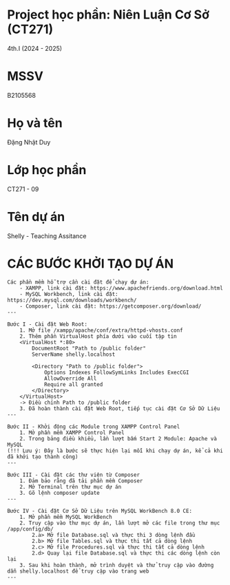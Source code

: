 # Project học phần: Niên Luận Cơ Sở (CT271)
4th.I (2024 - 2025)

# MSSV 
B2105568

# Họ và tên 
Đặng Nhật Duy

# Lớp học phần
CT271 - 09

# Tên dự án
Shelly - Teaching Assitance

# CÁC BƯỚC KHỞI TẠO DỰ ÁN
    Các phần mềm hỗ trợ cần cài đặt để chạy dự án:
        - XAMPP, link cài đặt: https://www.apachefriends.org/download.html
        - MySQL Workbench, link cài đặt: https://dev.mysql.com/downloads/workbench/ 
        - Composer, link cài đặt: https://getcomposer.org/download/
    ---

    Bước I - Cài đặt Web Root:
        1. Mở file /xampp/apache/conf/extra/httpd-vhosts.conf
        2. Thêm phần VirtualHost phía dưới vào cuối tập tin
        <VirtualHost *:80>
            DocumentRoot "Path to /public folder"
            ServerName shelly.localhost

            <Directory "Path to /public folder">
                Options Indexes FollowSymLinks Includes ExecCGI
                AllowOverride All
                Require all granted
            </Directory>
        </VirtualHost>
        -> Điều chỉnh Path to /public folder
        3. Đã hoàn thành cài đặt Web Root, tiếp tục cài đặt Cơ Sở Dữ Liệu
    ---
    
    Bước II - Khởi động các Module trong XAMPP Control Panel
        1. Mở phần mềm XAMPP Control Panel
        2. Trong bảng điều khiểu, lần lượt bấm Start 2 Module: Apache và MySQL
    (!!! Lưu ý: Đây là bước sẽ thực hiện lại mỗi khi chạy dự án, kể cả khi đã khởi tạo thành công)
    ---

    Bước III - Cài đặt các thư viện từ Composer
        1. Đảm bảo rằng đã tải phần mềm Composer
        2. Mở Terminal trên thư mục dự án
        3. Gõ lệnh composer update
    ---    

    Bước IV - Cài đặt Cơ Sở Dữ Liệu trên MySQL WorkBench 8.0 CE:
        1. Mở phần mềm MySQL WorkBench
        2. Truy cập vào thư mục dự án, lần lượt mở các file trong thư mục /app/config/db/
            2.a> Mở file Database.sql và thực thi 3 dòng lệnh đầu
            2.b> Mở file Tables.sql và thực thi tất cả dòng lệnh
            2.c> Mở file Procedures.sql và thực thi tất cả dòng lệnh
            2.d> Quay lại file Database.sql và thực thi các dòng lệnh còn lại
        3. Sau khi hoàn thành, mở trình duyệt và thử truy cập vào đường dẫn shelly.localhost để truy cập vào trang web
    ---